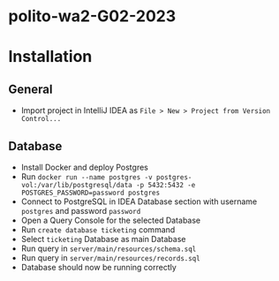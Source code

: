 # polito-wa2-G02-2023

# Installation

## General

- Import project in IntelliJ IDEA as ```File > New > Project from Version Control...```

## Database

- Install Docker and deploy Postgres
- Run ```docker run --name postgres -v postgres-vol:/var/lib/postgresql/data -p 5432:5432 -e POSTGRES_PASSWORD=password postgres```
- Connect to PostgreSQL in IDEA Database section with username ```postgres``` and password ```password```
- Open a Query Console for the selected Database
- Run ```create database ticketing``` command
- Select ```ticketing``` Database as main Database
- Run query in ```server/main/resources/schema.sql```
- Run query in ```server/main/resources/records.sql```
- Database should now be running correctly